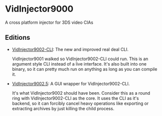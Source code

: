 # VidInjector9000
A cross platform injector for 3DS video CIAs

## Editions
- [VidInjector9002-CLI](https://github.com/FoofooTheGuy/VidInjector9000/blob/main/VidInjector9002-CLI/README.md): The new and improved real deal CLI.
  
  VidInjector9001 walked so VidInjector9002-CLI could run. This is an argument style CLI instead of a live interface. It's also built into one binary, so it can pretty much run on anything as long as you can compile it.
  
- [VidInjector9002.5](https://github.com/FoofooTheGuy/VidInjector9000/blob/main/VidInjector9002.5/README.md): A GUI wrapper for VidInjector9002-CLI.

  It's what VidInjector9002 should have been. Consider this as a round ring with VidInjector9002-CLI as the core. It uses the CLI as it's backend, so it can forcibly cancel heavy operations like exporting or extracting archives by just killing the child process. 
  
